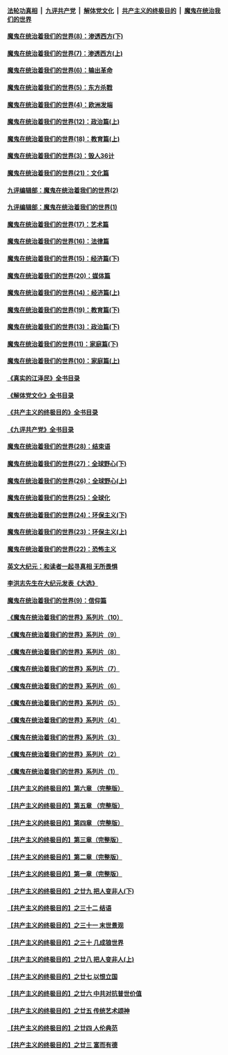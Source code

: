 ####  [法轮功真相](../../../../basic/blob/master/README.md?t=11012031) &nbsp;|&nbsp; [九评共产党](../../../../9ping.md/blob/master/README.md?t=11012031) &nbsp;|&nbsp; [解体党文化](../../../../jtdwh.md/blob/master/README.md?t=11012031)  &nbsp;|&nbsp; [共产主义的终极目的](../../../../gczydzjmd.md/blob/master/README.md?t=11012031) &nbsp;|&nbsp; [魔鬼在统治我们的世界](../../../../mgztzwmdsj.md/blob/master/README.md?t=11012031) 

#### [魔鬼在统治着我们的世界(8)：渗透西方(下)](../pages/nsc422/n10429603.md?t=11012031) 

#### [魔鬼在统治着我们的世界(7)：渗透西方(上)](../pages/nsc422/n10426013.md?t=11012031) 

#### [魔鬼在统治着我们的世界(6)：输出革命](../pages/nsc422/n10421536.md?t=11012031) 

#### [魔鬼在统治着我们的世界(5)：东方杀戮](../pages/nsc422/n10417707.md?t=11012031) 

#### [魔鬼在统治着我们的世界(4)：欧洲发端](../pages/nsc422/n10414890.md?t=11012031) 

#### [魔鬼在统治着我们的世界(12)：政治篇(上)](../pages/nsc422/n10444576.md?t=11012031) 

#### [魔鬼在统治着我们的世界(18)：教育篇(上)](../pages/nsc422/n10526970.md?t=11012031) 

#### [魔鬼在统治着我们的世界(3)：毁人36计](../pages/nsc422/n10411583.md?t=11012031) 

#### [魔鬼在统治着我们的世界(21)：文化篇](../pages/nsc422/n10597706.md?t=11012031) 

#### [九评编辑部：魔鬼在统治着我们的世界(2)](../pages/nsc422/n10410036.md?t=11012031) 

#### [九评编辑部：魔鬼在统治着我们的世界(1)](../pages/nsc422/n10406825.md?t=11012031) 

#### [魔鬼在统治着我们的世界(17)：艺术篇](../pages/nsc422/n10499093.md?t=11012031) 

#### [魔鬼在统治着我们的世界(16)：法律篇](../pages/nsc422/n10485969.md?t=11012031) 

#### [魔鬼在统治着我们的世界(15)：经济篇(下)](../pages/nsc422/n10469975.md?t=11012031) 

#### [魔鬼在统治着我们的世界(20)：媒体篇](../pages/nsc422/n10586579.md?t=11012031) 

#### [魔鬼在统治着我们的世界(14)：经济篇(上)](../pages/nsc422/n10457370.md?t=11012031) 

#### [魔鬼在统治着我们的世界(19)：教育篇(下)](../pages/nsc422/n10564808.md?t=11012031) 

#### [魔鬼在统治着我们的世界(13)：政治篇(下)](../pages/nsc422/n10448270.md?t=11012031) 

#### [魔鬼在统治着我们的世界(11)：家庭篇(下)](../pages/nsc422/n10440961.md?t=11012031) 

#### [魔鬼在统治着我们的世界(10)：家庭篇(上)](../pages/nsc422/n10435448.md?t=11012031) 

#### [《真实的江泽民》全书目录](../pages/nsc422/n13721399.md?t=11012031) 

#### [《解体党文化》全书目录](../pages/nsc422/n13721157.md?t=11012031) 

#### [《共产主义的终极目的》全书目录](../pages/nsc422/n13721048.md?t=11012031) 

#### [《九评共产党》全书目录](../pages/nsc422/n13708085.md?t=11012031) 

#### [魔鬼在统治着我们的世界(28)：结束语](../pages/nsc422/n10936246.md?t=11012031) 

#### [魔鬼在统治着我们的世界(27)：全球野心(下)](../pages/nsc422/n10928319.md?t=11012031) 

#### [魔鬼在统治着我们的世界(26)：全球野心(上)](../pages/nsc422/n10900318.md?t=11012031) 

#### [魔鬼在统治着我们的世界(25)：全球化](../pages/nsc422/n10788205.md?t=11012031) 

#### [魔鬼在统治着我们的世界(24)：环保主义(下)](../pages/nsc422/n10695307.md?t=11012031) 

#### [魔鬼在统治着我们的世界(23)：环保主义(上)](../pages/nsc422/n10688613.md?t=11012031) 

#### [魔鬼在统治着我们的世界(22)：恐怖主义](../pages/nsc422/n10614727.md?t=11012031) 

#### [英文大纪元：和读者一起寻真相 无所畏惧](../pages/nsc422/n12542027.md?t=11012031) 

#### [李洪志先生在大纪元发表《大选》](../pages/nsc422/n12534746.md?t=11012031) 

#### [魔鬼在统治着我们的世界(9)：信仰篇](../pages/nsc422/n10432159.md?t=11012031) 

#### [《魔鬼在统治着我们的世界》系列片（10）](../pages/nsc422/n12292670.md?t=11012031) 

#### [《魔鬼在统治着我们的世界》系列片（9）](../pages/nsc422/n12290859.md?t=11012031) 

#### [《魔鬼在统治着我们的世界》系列片（8）](../pages/nsc422/n12287445.md?t=11012031) 

#### [《魔鬼在统治着我们的世界》系列片（7）](../pages/nsc422/n12283425.md?t=11012031) 

#### [《魔鬼在统治着我们的世界》系列片（6）](../pages/nsc422/n12282314.md?t=11012031) 

#### [《魔鬼在统治着我们的世界》系列片（5）](../pages/nsc422/n12281419.md?t=11012031) 

#### [《魔鬼在统治着我们的世界》系列片（4）](../pages/nsc422/n12274024.md?t=11012031) 

#### [《魔鬼在统治着我们的世界》系列片（3）](../pages/nsc422/n12271322.md?t=11012031) 

#### [《魔鬼在统治着我们的世界》系列片（2）](../pages/nsc422/n12269049.md?t=11012031) 

#### [《魔鬼在统治着我们的世界》系列片（1）](../pages/nsc422/n12267575.md?t=11012031) 

#### [【共产主义的终极目的】第六章 （完整版）](../pages/nsc422/n11428913.md?t=11012031) 

#### [【共产主义的终极目的】第五章 （完整版）](../pages/nsc422/n11428912.md?t=11012031) 

#### [【共产主义的终极目的】第四章 （完整版）](../pages/nsc422/n11428907.md?t=11012031) 

#### [【共产主义的终极目的】第三章（完整版）](../pages/nsc422/n11428848.md?t=11012031) 

#### [【共产主义的终极目的】第二章（完整版）](../pages/nsc422/n11428831.md?t=11012031) 

#### [【共产主义的终极目的】第一章（完整版）](../pages/nsc422/n11417651.md?t=11012031) 

#### [【共产主义的终极目的】之廿九 把人变非人(下)](../pages/nsc422/n11344140.md?t=11012031) 

#### [【共产主义的终极目的】之三十二 结语](../pages/nsc422/n11360535.md?t=11012031) 

#### [【共产主义的终极目的】之三十一 末世景观](../pages/nsc422/n11351129.md?t=11012031) 

#### [【共产主义的终极目的】之三十 几成狼世界](../pages/nsc422/n11348280.md?t=11012031) 

#### [【共产主义的终极目的】之廿八 把人变非人(上)](../pages/nsc422/n11340492.md?t=11012031) 

#### [【共产主义的终极目的】之廿七 以恨立国](../pages/nsc422/n11336944.md?t=11012031) 

#### [【共产主义的终极目的】之廿六 中共对抗普世价值](../pages/nsc422/n11324785.md?t=11012031) 

#### [【共产主义的终极目的】之廿五 传统艺术颂神](../pages/nsc422/n11296396.md?t=11012031) 

#### [【共产主义的终极目的】之廿四 人伦典范](../pages/nsc422/n11296397.md?t=11012031) 

#### [【共产主义的终极目的】之廿三 富而有德](../pages/nsc422/n11283598.md?t=11012031) 

